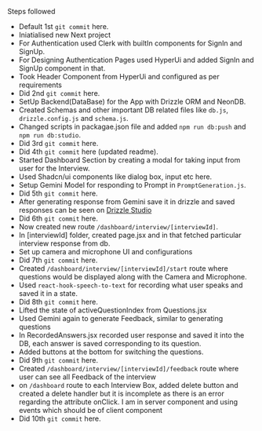 Steps followed

- Default 1st `git commit` here.
- Iniatialised new Next project
- For Authentication used Clerk with builtIn components for SignIn and SignUp.
- For Designing Authentication Pages used HyperUi and added SignIn and SignUp component in that.
- Took Header Component from HyperUi and configured as per requirements
- Did 2nd `git commit` here.
- SetUp Backend(DataBase) for the App with Drizzle ORM and NeonDB.
- Created Schemas and other important DB related files like `db.js`, `drizzle.config.js` and `schema.js`.
- Changed scripts in packagae.json file and added `npm run db:push` and `npm run db:studio`.
- Did 3rd `git commit` here.
- Did 4th `git commit` here (updated readme).
- Started Dashboard Section by creating a modal for taking input from user for the Interview.
- Used Shadcn/ui components like dialog box, input etc here.
- Setup Gemini Model for responding to Prompt in `PromptGeneration.js`.
- Did 5th `git commit` here.
- After generating response from Gemini save it in drizzle and saved responses can be seen on [Drizzle Studio](https://local.drizzle.studio/)
- Did 6th `git commit` here.
- Now created new route `/dashboard/interview/[interviewId]`.
- In [interviewId] folder, created page.jsx and in that fetched particular interview response from db.
- Set up camera and microphone UI and configurations
- Did 7th `git commit` here.
- Created `/dashboard/interview/[interviewId]/start` route where questions would be displayed along with the Camera and Microphone.
- Used `react-hook-speech-to-text` for recording what user speaks and saved it in a state.
- Did 8th `git commit` here.
- Lifted the state of activeQuestionIndex from Questions.jsx
- Used Gemini again to generate Feedback, similar to generating questions
- In RecordedAnswers.jsx  recorded user response and saved it into the DB, each answer is saved corresponding to its question.
- Added buttons at the bottom for switching the questions.
- Did 9th `git commit` here.
- Created `/dashboard/interview/[interviewId]/feedback` route where user can see all Feedback of the interview
- on `/dashboard` route to each Interview Box, added delete button and created a delete handler but it is incomplete as there is an error regarding the attribute onClick. I am in server component and using events which should be of client component
- Did 10th `git commit` here.